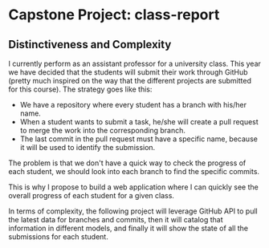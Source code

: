 # Capstone Project: class-report

## Distinctiveness and Complexity
I currently perform as an assistant professor for a university class. This year we have decided that the students will submit their work through GitHub (pretty much inspired on the way that the different projects are submitted for this course). The strategy goes like this:

* We have a repository where every student has a branch with his/her name.
* When a student wants to submit a task, he/she will create a pull request to merge the work into the corresponding branch.
* The last commit in the pull request must have a specific name, because it will be used to identify the submission.  

The problem is that we don't have a quick way to check the progress of each student, we should look into each branch to find the specific commits.

This is why I propose to build a web application where I can quickly see the overall progress of each student for a given class. 

In terms of complexity, the following project will leverage GitHub API to pull the latest data for branches and commits, then it will catalog that information in different models, and finally it will show the state of all the submissions for each student.